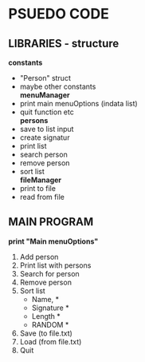 # PSUEDO CODE

## LIBRARIES - structure
**constants**  
* "Person" struct  
* maybe other constants  
**menuManager**  
* print main menuOptions (indata list)  
* quit function etc  
**persons**  
* save to list input  
* create signatur  
* print list  
* search person  
* remove person  
* sort list  
**fileManager**  
* print to file  
* read from file  

## MAIN PROGRAM
**print "Main menuOptions"**  
   1. Add person  
   2. Print list with persons  
   3. Search for person  
   4. Remove person  
   5. Sort list   
      * Name,  * 
      * Signature  *  
      * Length  * 
      * RANDOM  *  
   6. Save (to file.txt)  
   7. Load (from file.txt)  
   8. Quit  
